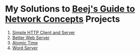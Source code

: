 # My Solutions to [Beej's Guide to Network Concepts](https://beej.us/guide/bgnet0/html/) Projects
1. [Simple HTTP Client and Server](https://github.com/mahmoudhalim/network/tree/master/HTTP)
2. [Better Web Server](https://github.com/mahmoudhalim/network/tree/master/better-web-server)
3. [Atomic Time](https://github.com/mahmoudhalim/network/tree/master/atomic-time)
4. [Word Server](https://github.com/mahmoudhalim/network/tree/master/word-server)
